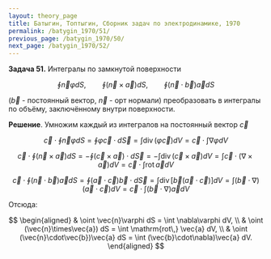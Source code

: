 ```yaml
---
layout: theory_page
title: Батыгин, Топтыгин, Сборник задач по электродинамике, 1970
permalink: /batygin_1970/51/
previous_page: /batygin_1970/50/
next_page: /batygin_1970/52/
---
```


**Задача 51.** Интегралы по замкнутой поверхности

$$
\oint \vec{n} \varphi dS,\qquad \oint (\vec{n}\times\vec{a}) dS,\qquad \oint (\vec{n}\cdot\vec{b}) \vec{a} dS
$$

($\vec{b}$ - постоянный вектор, $\vec{n}$ - орт нормали) преобразовать в интегралы по объёму, заключённому внутри поверхности.

**Решение**. Умножим каждый из интегралов на постоянный вектор $\vec{c}$

$$
\vec{c} \cdot \oint\vec{n}\varphi dS=\oint \varphi \vec{c}\cdot d\vec{S} =\int \mathrm{div\,}(\varphi \vec{c}) dV = \vec{c} \cdot \int \nabla\varphi dV
$$

$$
\vec{c}\cdot \oint (\vec{n}\times\vec{a}) dS = - \oint (\vec{c}\times\vec{a}) \cdot d \vec{S} = - \int \mathrm{div\,} (\vec{c}\times\vec{a}) dV = \int \vec{c}\cdot (\nabla\times\vec{a}) dV = \vec{c} \cdot \int \mathrm{rot\,} \vec{a} dV 
$$

$$
\vec{c} \cdot \oint (\vec{n}\cdot\vec{b}) \vec{a} dS = \oint (\vec{a}\cdot\vec{c})\vec{b}\cdot d\vec{S} = \int \mathrm{div\,}[\vec{b}(\vec{a}\cdot\vec{c})] dV = \int (\vec{b}\cdot\nabla)(\vec{a}\cdot\vec{c}) dV = \vec{c} \cdot \int (\vec{b}\cdot\nabla) \vec{a} dV
$$

Отсюда:

$$
\begin{aligned}
& \oint \vec{n}\varphi dS = \int \nabla\varphi dV, \\
& \oint (\vec{n}\times\vec{a}) dS = \int \mathrm{rot\,} \vec{a} dV, \\
& \oint (\vec{n}\cdot\vec{b})\vec{a} dS = \int (\vec{b}\cdot\nabla)\vec{a} dV.
\end{aligned}
$$
